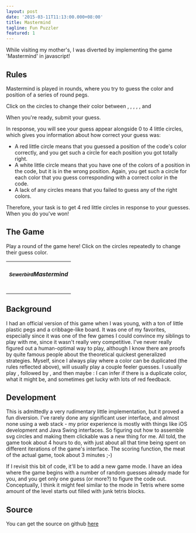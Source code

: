 ```yaml
---
layout: post
date: '2015-03-11T11:13:00.000+08:00'
title: Mastermind
tagline: Fun Puzzler
featured: 1
---
```


While visiting my mother's, I was diverted by implementing the game 'Mastermind' in javascript!

## Rules

Mastermind is played in rounds, where you try to guess the color and position of a series of round pegs. 

Click on the circles to change their color between <span id="redR" title="red"></span>, <span id="orangeR" title="orange"></span>, <span id="greenR" title="green"></span>, <span id="blueR" title="blue"></span>, <span id="yellowR" title="yellow"></span>, and <span id="whiteR" title="white"></span> 

When you're ready, submit your guess. 

In response, you will see your guess appear alongside 0 to 4 little circles, which gives you information about how correct your guess was:

- A red little circle <span id="lilredR" title="little red"></span> means that you guessed a position of the code's color correctly, and you get such a circle for each position you got totally right.
- A white little circle <span id="lilwhiteR" title="little white"></span> means that you have one of the colors of a position in the code, but it is in the wrong position. Again, you get such a circle for each color that you guess corresponding with a correct color in the code.
- A lack of any circles means that you failed to guess any of the right colors.

Therefore, your task is to get 4 red little circles in response to your guesses. When you do you've won!

## The Game

Play a round of the game here! Click on the circles repeatedly to change their guess color.

<table class="table-bordered">
  <tr>
    <td align="center">
      <h5><small>Sewerbird</small>Mastermind</h5>
    </td>
  </tr>
  <tr>
    <td>
      <div id="description"></div>
    </td>
  </tr>
  <tr>
    <td>
      <div id="input"></div>
    </td>
  </tr>
</table>

## Background

I had an official version of this game when I was young, with a ton of little plastic pegs and a cribbage-like board. It was one of my favorites, especially since it was one of the few games I could convince my siblings to play with me, since it wasn't really very competitive. I've never really figured out a human-optimal way to play, although I know there are proofs by quite famous people about the theoretical quickest generalized strategies. Myself, since I always play where a color can be duplicated (the rules reflected above), will usually play a couple feeler guesses. I usually play <span id="rrgg"></span>, followed by <span id="bbww"></span>, and then maybe <span id="yyoo"></span>: I can infer if there is a duplicate color, what it might be, and sometimes get lucky with lots of red feedback.

## Development

This is admittedly a very rudimentary little implementation, but it proved a fun diversion. I've rarely done any significant user interface, and almost none using a web stack - my prior experience is mostly with things like iOS development and Java Swing interfaces. So figuring out how to assemble svg circles and making them clickable was a new thing for me. All told, the game took about 4 hours to do, with just about all that time being spent on different iterations of the game's interface. The scoring function, the meat of the actual game, took about 3 minutes ;-)

If I revisit this bit of code, it'll be to add a new game mode. I have an idea where the game begins with a number of random guesses already made for you, and you get only one guess (or more?) to figure the code out. Conceptually, I think it might feel similar to the mode in Tetris where some amount of the level starts out filled with junk tetris blocks.

## Source
You can get the source on github [here](https://github.com/sewerbird/Mastermind)

<script type='text/javascript' src="/scripts/mastermind/lib/lodash.js"></script>
<script type='text/javascript' src="/scripts/mastermind/client.js"></script>
<script>
  var ccc = generateNewCode(4)
  showColorInput("input")
  var ruleCircleSize = 8
  document.getElementById('redR').appendChild(makeCircle('redx','red',ruleCircleSize))
  document.getElementById('orangeR').appendChild(makeCircle('orangex','orange',ruleCircleSize))
  document.getElementById('yellowR').appendChild(makeCircle('yellowx','yellow',ruleCircleSize))
  document.getElementById('greenR').appendChild(makeCircle('greenx','green',ruleCircleSize))
  document.getElementById('blueR').appendChild(makeCircle('bluex','blue',ruleCircleSize))
  document.getElementById('whiteR').appendChild(makeCircle('whitex','white',ruleCircleSize))
  document.getElementById('lilwhiteR').appendChild(makeCircle('lilwhitex','white',ruleCircleSize / 2))
  document.getElementById('lilredR').appendChild(makeCircle('lilredx','red',ruleCircleSize / 2))
  constructGuessLineUI(['red','red','green','green'], {}, 'rrgg',"span")
  constructGuessLineUI(['blue','blue','white','white'], {}, 'bbww',"span")
  constructGuessLineUI(['yellow','yellow','orange','orange'], {}, 'yyoo',"span")
</script>